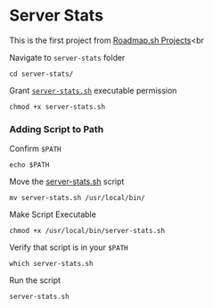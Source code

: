 # Server Stats
This is the first project from [Roadmap.sh Projects](https://roadmap.sh/projects/server-stats)<br

Navigate to `server-stats` folder

```
cd server-stats/

```

Grant [`server-stats.sh`](http://server-stats.sh/) executable permission

```
chmod +x server-stats.sh

```

### Adding Script to Path

Confirm `$PATH`

```
echo $PATH

```

Move the [server-stats.sh](http://server-stats.sh/) script

```
mv server-stats.sh /usr/local/bin/

```

Make Script Executable

```
chmod +x /usr/local/bin/server-stats.sh

```

Verify that script is in your `$PATH`

```
which server-stats.sh

```

Run the script

```
server-stats.sh

```
